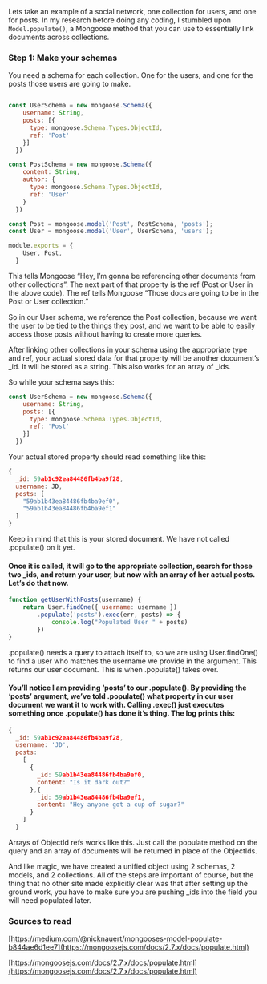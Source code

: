 Lets take an example of a social network, one collection for users, and one for posts. In my research before doing any coding, I stumbled upon ``Model.populate()``, a Mongoose method that you can use to essentially link documents across collections.


### Step 1: Make your schemas
You need a schema for each collection. One for the users, and one for the posts those users are going to make.

```js

const UserSchema = new mongoose.Schema({
    username: String,
    posts: [{
      type: mongoose.Schema.Types.ObjectId,
      ref: 'Post'
    }]
  })

const PostSchema = new mongoose.Schema({
    content: String,
    author: {
      type: mongoose.Schema.Types.ObjectId,
      ref: 'User'
    }
  })

const Post = mongoose.model('Post', PostSchema, 'posts');
const User = mongoose.model('User', UserSchema, 'users');

module.exports = {
    User, Post,
  }

```

This tells Mongoose “Hey, I’m gonna be referencing other documents from other collections”. The next part of that property is the ref (Post or User in the above code). The ref tells Mongoose “Those docs are going to be in the Post or User collection.”

So in our User schema, we reference the Post collection, because we want the user to be tied to the things they post, and we want to be able to easily access those posts without having to create more queries.

After linking other collections in your schema using the appropriate type and ref, your actual stored data for that property will be another document’s _id. It will be stored as a string. This also works for an array of _ids.

So while your schema says this:

```js
const UserSchema = new mongoose.Schema({
    username: String,
    posts: [{
      type: mongoose.Schema.Types.ObjectId,
      ref: 'Post'
    }]
  })

```
Your actual stored property should read something like this:

```js
{
  _id: 59ab1c92ea84486fb4ba9f28,
  username: JD,
  posts: [
    "59ab1b43ea84486fb4ba9ef0",
    "59ab1b43ea84486fb4ba9ef1"
  ]
}

```

Keep in mind that this is your stored document. We have not called .populate() on it yet.

#### Once it is called, it will go to the appropriate collection, search for those two _ids, and return your user, but now with an array of her actual posts. Let’s do that now.


```js
function getUserWithPosts(username) {
    return User.findOne({ username: username })
        .populate('posts').exec(err, posts) => {
            console.log("Populated User " + posts)
        })
}
```
.populate() needs a query to attach itself to, so we are using User.findOne() to find a user who matches the username we provide in the argument. This returns our user document. This is when .populate() takes over.

#### You’ll notice I am providing ‘posts’ to our .populate(). By providing the ‘posts’ argument, we’ve told .populate() what property in our user document we want it to work with. Calling .exec() just executes something once .populate() has done it’s thing. The log prints this:

```js
{
  _id: 59ab1c92ea84486fb4ba9f28,
  username: 'JD',
  posts:
    [
      {
        _id: 59ab1b43ea84486fb4ba9ef0,
        content: "Is it dark out?"
      },{
        _id: 59ab1b43ea84486fb4ba9ef1,
        content: "Hey anyone got a cup of sugar?"
      }
    ]
  }

```

Arrays of ObjectId refs works like this. Just call the populate method on the query and an array of documents will be returned in place of the ObjectIds.

And like magic, we have created a unified object using 2 schemas, 2 models, and 2 collections. All of the steps are important of course, but the thing that no other site made explicitly clear was that after setting up the ground work, you have to make sure you are pushing _ids into the field you will need populated later.



### Sources to read

[https://medium.com/@nicknauert/mongooses-model-populate-b844ae6d1ee7](https://mongoosejs.com/docs/2.7.x/docs/populate.html)

[https://mongoosejs.com/docs/2.7.x/docs/populate.html](https://mongoosejs.com/docs/2.7.x/docs/populate.html)